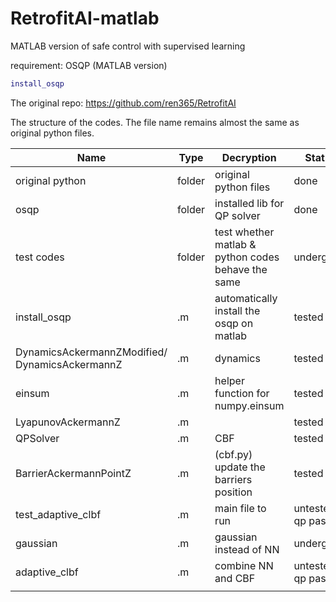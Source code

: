 # RetrofitAI-matlab
MATLAB version of safe control with supervised learning

requirement: OSQP (MATLAB version)

```matlab
install_osqp
```

The original repo: https://github.com/ren365/RetrofitAI

The structure of the codes. The file name remains almost the same as original python files.

| Name                                           | Type   | Decryption                                         | Status            |
| ---------------------------------------------- | ------ | -------------------------------------------------- | ----------------- |
| original python                                | folder | original python files                              | done              |
| osqp                                           | folder | installed lib for QP solver                        | done              |
| test codes                                     | folder | test whether matlab & python codes behave the same | undergoing        |
| install_osqp                                   | .m     | automatically install the osqp on matlab           | tested            |
| DynamicsAckermannZModified/ DynamicsAckermannZ | .m     | dynamics                                           | tested            |
| einsum                                         | .m     | helper function for numpy.einsum                   | tested            |
| LyapunovAckermannZ                             | .m     |                                                    | tested            |
| QPSolver                                       | .m     | CBF                                                | tested            |
| BarrierAckermannPointZ                         | .m     | (cbf.py) update the barriers position              | tested            |
| test_adaptive_clbf                             | .m     | main file to run                                   | untested, qp pass |
| gaussian                                       | .m     | gaussian instead of NN                             | undergoing        |
| adaptive_clbf                                  | .m     | combine NN and CBF                                 | untested, qp pass |
|                                                |        |                                                    |                   |


